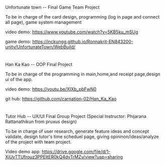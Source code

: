Unfortunate town -- Final Game Team Project

To be in charge of the card design, programming (log in page and connect all page), game system management

video demo: https://www.youtube.com/watch?v=5KB5ku_mSUg

game demo: https://inckungg.github.io/Ronnakrit-EN843200-unity/UnfortunateTown/WebBuild/

#
Han Ka Kao -- OOP Final Project

To be in charge of the programming in main,home,and receipt page,design ui of the app.

video demo: https://youtu.be/XIXb_pbFwN0

git hub: https://github.com/carnation-02/Han_Ka_Kao

#
Tutor Hub -- UX/UI Final Group Project (Special Instructor: Phijarana Rattanathikun from pruxus design)

To be in charge of user research, generate feature ideas and concept validate, design tutor's time scheduel page, giving opininon/ideas/analyze of the project with team project.

Video demo app: https://drive.google.com/file/d/1-XjUvTTUfrouz3PPEItER0kQ4dvTrMZv/view?usp=sharing





